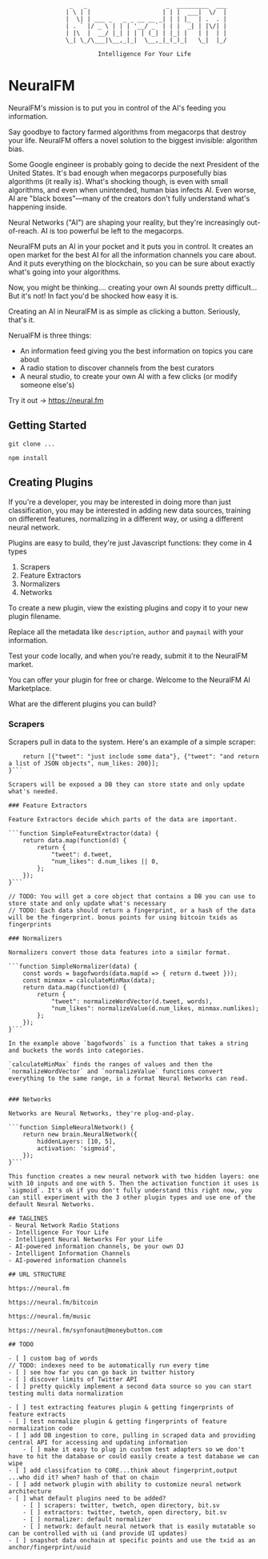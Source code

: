 

                     _   _                      _  _________  ___
                    | \ | |                    | | |  ___|  \/  |
                    |  \| | ___ _   _ _ __ __ _| | | |_  | .  . |
                    | . ` |/ _ \ | | | '__/ _` | | |  _| | |\/| |
                    | |\  |  __/ |_| | | | (_| | |_| |   | |  | |
                    \_| \_/\___|\__,_|_|  \__,_|_(_)_|   \_|  |_/
                                                                 
                             Intelligence For Your Life                                                         


# NeuralFM

NeuralFM's mission is to put you in control of the AI's feeding you information.

Say goodbye to factory farmed algorithms from megacorps that destroy your life. NeuralFM offers a novel solution to the biggest invisible: algorithm bias.

Some Google engineer is probably going to decide the next President of the United States. It's bad enough when megacorps purposefully bias algorithms (it really is). What's shocking though, is even with small algorithms, and even when unintended, human bias infects AI. Even worse, AI are "black boxes"—many of the creators don't fully understand what's happening inside.

Neural Networks ("AI") are shaping your reality, but they're increasingly out-of-reach. AI is too powerful be left to the megacorps.

NeuralFM puts an AI in your pocket and it puts you in control. It creates an open market for the best AI for all the information channels you care about. And it puts everything on the blockchain, so you can be sure about exactly what's going into your algorithms.

Now, you might be thinking.... creating your own AI sounds pretty difficult... But it's not! In fact you'd be shocked how easy it is.


Creating an AI in NeuralFM is as simple as clicking a button. Seriously, that's it.

NerualFM is three things:
- An information feed giving you the best information on topics you care about
- A radio station to discover channels from the best curators
- A neural studio, to create your own AI with a few clicks (or modify someone else's)

Try it out -> https://neural.fm

## Getting Started

    git clone ...

    npm install

## Creating Plugins

If you're a developer, you may be interested in doing more than just classification, you may be interested in adding new data sources, training on different features, normalizing in a different way, or using a different neural network.

Plugins are easy to build, they're just Javascript functions: they come in 4 types

1. Scrapers
2. Feature Extractors
3. Normalizers
4. Networks

To create a new plugin, view the existing plugins and copy it to your new plugin filename.

Replace all the metadata like `description`, `author` and `paymail` with your information.

Test your code locally, and when you're ready, submit it to the NeuralFM market.

You can offer your plugin for free or charge. Welcome to the NeuralFM AI Marketplace.

What are the different plugins you can build?


### Scrapers

Scrapers pull in data to the system. Here's an example of a simple scraper:

```function SimpleScraper() {
    return [{"tweet": "just include some data"}, {"tweet": "and return a list of JSON objects", num_likes: 200}];
}```

Scrapers will be exposed a DB they can store state and only update what's needed.

### Feature Extractors

Feature Extractors decide which parts of the data are important.

```function SimpleFeatureExtractor(data) {
    return data.map(function(d) {
        return {
            "tweet": d.tweet,
            "num_likes": d.num_likes || 0,
        };
    });
}```

// TODO: You will get a core object that contains a DB you can use to store state and only update what's necessary
// TODO: Each data should return a fingerprint, or a hash of the data will be the fingerprint. bonus points for using bitcoin txids as fingerprints

### Normalizers

Normalizers convert those data features into a similar format.

```function SimpleNormalizer(data) {
    const words = bagofwords(data.map(d => { return d.tweet }));
    const minmax = calculateMinMax(data);
    return data.map(function(d) {
        return {
            "tweet": normalizeWordVector(d.tweet, words),
            "num_likes": normalizeValue(d.num_likes, minmax.numlikes);
        };
    });
}```

In the example above `bagofwords` is a function that takes a string and buckets the words into categories.

`calculateMinMax` finds the ranges of values and then the `normalizeWordVector` and `normalizeValue` functions convert everything to the same range, in a format Neural Networks can read.


### Networks

Networks are Neural Networks, they're plug-and-play.

```function SimpleNeuralNetwork() {
    return new brain.NeuralNetwork({
        hiddenLayers: [10, 5],
        activation: 'sigmoid',
    });
}```

This function creates a new neural network with two hidden layers: one with 10 inputs and one with 5. Then the activation function it uses is `sigmoid`. It's ok if you don't fully understand this right now, you can still experiment with the 3 other plugin types and use one of the default Neural Networks.

## TAGLINES
- Neural Network Radio Stations
- Intelligence For Your Life
- Intelligent Neural Networks For your Life
- AI-powered information channels, be your own DJ
- Intelligent Information Channels
- AI-powered information channels

## URL STRUCTURE

https://neural.fm

https://neural.fm/bitcoin

https://neural.fm/music

https://neural.fm/synfonaut@moneybutton.com

## TODO

- [ ] custom bag of words
// TODO: indexes need to be automatically run every time
- [ ] see how far you can go back in twitter history
- [ ] discover limits of Twitter API
- [ ] pretty quickly implement a second data source so you can start testing multi data normalization

- [ ] test extracting features plugin & getting fingerprints of feature extracts
- [ ] test normalize plugin & getting fingerprints of feature normalization code 
- [ ] add DB ingestion to core, pulling in scraped data and providing central API for accessing and updating information
    - [ ] make it easy to plug in custom test adapters so we don't have to hit the database or could easily create a test database we can wipe
- [ ] add classifcation to CORE...think about fingerprint,output ...who did it? when? hash of that on chain
- [ ] add network plugin with ability to customize neural network architecture
- [ ] what default plugins need to be added?
    - [ ] scrapers: twitter, twetch, open directory, bit.sv
    - [ ] extractors: twitter, twetch, open directory, bit.sv
    - [ ] normalizer: default normalizer
    - [ ] network: default neural network that is easily mutatable so can be controlled with ui (and provide UI updates)
- [ ] snapshot data onchain at specific points and use the txid as an anchor/fingerprint/uuid

